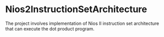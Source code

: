 # Nios2InstructionSetArchitecture
The project involves implementation of Nios II instruction set architecture that can execute the dot product program.

